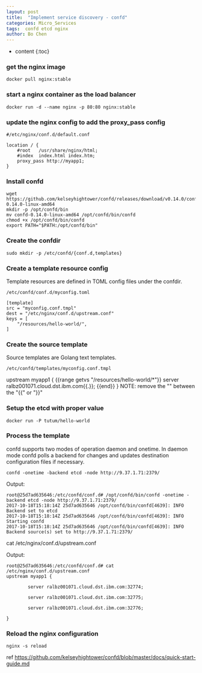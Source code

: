 ```yaml
---
layout: post
title:  "Implement service discovery - confd"
categories: Micro_Services
tags:  confd etcd nginx
author: Bo Chen
---
```


* content
{:toc}

### get the nginx image

	docker pull nginx:stable

### start a nginx container as the load balancer

    docker run -d --name nginx -p 80:80 nginx:stable

### update the nginx config to add the proxy_pass config

	#/etc/nginx/conf.d/default.conf

    location / {
        #root   /usr/share/nginx/html;
        #index  index.html index.htm;
        proxy_pass http://myapp1;
    }


### Install confd  

	wget https://github.com/kelseyhightower/confd/releases/download/v0.14.0/confd-0.14.0-linux-amd64
	mkdir -p /opt/confd/bin
	mv confd-0.14.0-linux-amd64 /opt/confd/bin/confd
	chmod +x /opt/confd/bin/confd
	export PATH="$PATH:/opt/confd/bin"  

### Create the confdir  

	sudo mkdir -p /etc/confd/{conf.d,templates}  
	
### Create a template resource config

Template resources are defined in TOML config files under the confdir.

	/etc/confd/conf.d/myconfig.toml

	[template]
	src = "myconfig.conf.tmpl"
	dest = "/etc/nginx/conf.d/upstream.conf"
	keys = [
		"/resources/hello-world/",
	]

### Create the source template

Source templates are Golang text templates.

	/etc/confd/templates/myconfig.conf.tmpl

upstream myapp1 {
        {\{range getvs "/resources/hello-world/*"}\}
        server ralbz001071.cloud.dst.ibm.com{\{.}\};
        {\{end}\}
}
	NOTE: remove the "\" between the "{\{" or "}\}"

### Setup the etcd with proper value

	docker run -P tutum/hello-world

### Process the template

confd supports two modes of operation daemon and onetime. In daemon mode confd polls a backend for changes and updates destination configuration files if necessary.

	confd -onetime -backend etcd -node http://9.37.1.71:2379/
	
Output:

    root@25d7ad635646:/etc/confd/conf.d# /opt/confd/bin/confd -onetime -backend etcd -node http://9.37.1.71:2379/
    2017-10-18T15:18:14Z 25d7ad635646 /opt/confd/bin/confd[4639]: INFO Backend set to etcd
    2017-10-18T15:18:14Z 25d7ad635646 /opt/confd/bin/confd[4639]: INFO Starting confd
    2017-10-18T15:18:14Z 25d7ad635646 /opt/confd/bin/confd[4639]: INFO Backend source(s) set to http://9.37.1.71:2379/

cat /etc/nginx/conf.d/upstream.conf
	
Output:

    root@25d7ad635646:/etc/confd/conf.d# cat /etc/nginx/conf.d/upstream.conf
    upstream myapp1 {

            server ralbz001071.cloud.dst.ibm.com:32774;

            server ralbz001071.cloud.dst.ibm.com:32775;

            server ralbz001071.cloud.dst.ibm.com:32776;

    }

### Reload the nginx configuration

    nginx -s reload

ref <https://github.com/kelseyhightower/confd/blob/master/docs/quick-start-guide.md>